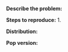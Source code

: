 <!--

If this is a bug, please use the template below. If this is a missing icon, 
please include a description of the icon, the icon name, and some screenshots or 
pictures showing the appearance of the icon in other themes.

If this is a question or discussion topic, please start a conversation in our 
chat https://chat.pop-os.org/   
subreddit https://reddit.com/r/pop_os 
Those are the proper forums for that type of discussion.

Please note that the Pop Icon Theme does not include 3rd-party app icons. Please 
do not file issues requesting icons for apps that are not included in Pop_OS.

-->
**Describe the problem:**
<!-- 
Please take a screenshot demonstrating the issue and include it with your 
description below.
-->

**Steps to reproduce:**
1. 

**Distribution:**
<!--
run:
    cat /etc/os-release | grep -i pretty_name
-->


**Pop version:**
<!--
run: 
    apt policy pop-icon-theme | grep -i installed
-->
    

